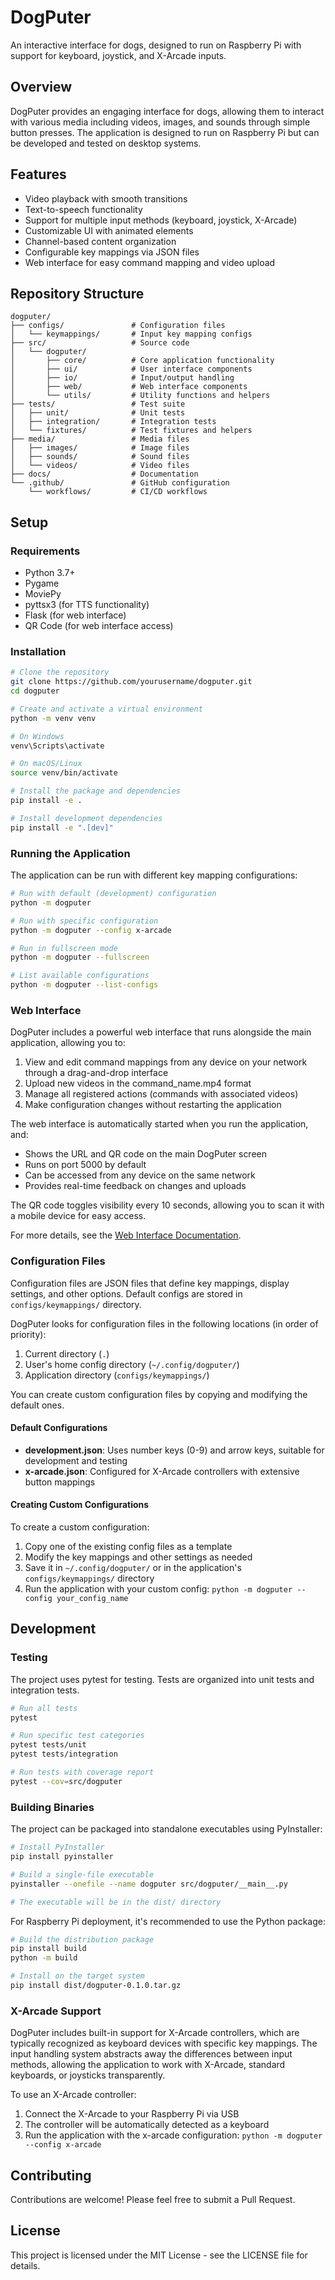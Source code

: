 # DogPuter

An interactive interface for dogs, designed to run on Raspberry Pi with support for keyboard, joystick, and X-Arcade inputs.

## Overview

DogPuter provides an engaging interface for dogs, allowing them to interact with various media including videos, images, and sounds through simple button presses. The application is designed to run on Raspberry Pi but can be developed and tested on desktop systems.

## Features

- Video playback with smooth transitions
- Text-to-speech functionality
- Support for multiple input methods (keyboard, joystick, X-Arcade)
- Customizable UI with animated elements
- Channel-based content organization
- Configurable key mappings via JSON files
- Web interface for easy command mapping and video upload

## Repository Structure

```
dogputer/
├── configs/               # Configuration files
│   └── keymappings/       # Input key mapping configs
├── src/                   # Source code
│   └── dogputer/          
│       ├── core/          # Core application functionality
│       ├── ui/            # User interface components
│       ├── io/            # Input/output handling
│       ├── web/           # Web interface components
│       └── utils/         # Utility functions and helpers
├── tests/                 # Test suite
│   ├── unit/              # Unit tests
│   ├── integration/       # Integration tests
│   └── fixtures/          # Test fixtures and helpers
├── media/                 # Media files
│   ├── images/            # Image files
│   ├── sounds/            # Sound files
│   └── videos/            # Video files
├── docs/                  # Documentation
└── .github/               # GitHub configuration
    └── workflows/         # CI/CD workflows
```

## Setup

### Requirements

- Python 3.7+
- Pygame
- MoviePy
- pyttsx3 (for TTS functionality)
- Flask (for web interface)
- QR Code (for web interface access)

### Installation

```bash
# Clone the repository
git clone https://github.com/yourusername/dogputer.git
cd dogputer

# Create and activate a virtual environment
python -m venv venv

# On Windows
venv\Scripts\activate

# On macOS/Linux
source venv/bin/activate

# Install the package and dependencies
pip install -e .

# Install development dependencies
pip install -e ".[dev]"
```

### Running the Application

The application can be run with different key mapping configurations:

```bash
# Run with default (development) configuration
python -m dogputer

# Run with specific configuration
python -m dogputer --config x-arcade

# Run in fullscreen mode
python -m dogputer --fullscreen

# List available configurations
python -m dogputer --list-configs
```

### Web Interface

DogPuter includes a powerful web interface that runs alongside the main application, allowing you to:

1. View and edit command mappings from any device on your network through a drag-and-drop interface
2. Upload new videos in the command_name.mp4 format
3. Manage all registered actions (commands with associated videos)
4. Make configuration changes without restarting the application

The web interface is automatically started when you run the application, and:
- Shows the URL and QR code on the main DogPuter screen
- Runs on port 5000 by default
- Can be accessed from any device on the same network
- Provides real-time feedback on changes and uploads

The QR code toggles visibility every 10 seconds, allowing you to scan it with a mobile device for easy access.

For more details, see the [Web Interface Documentation](docs/web_interface.md).

### Configuration Files

Configuration files are JSON files that define key mappings, display settings, and other options. Default configs are stored in `configs/keymappings/` directory.

DogPuter looks for configuration files in the following locations (in order of priority):
1. Current directory (`.`)
2. User's home config directory (`~/.config/dogputer/`)
3. Application directory (`configs/keymappings/`)

You can create custom configuration files by copying and modifying the default ones.

#### Default Configurations

- **development.json**: Uses number keys (0-9) and arrow keys, suitable for development and testing
- **x-arcade.json**: Configured for X-Arcade controllers with extensive button mappings

#### Creating Custom Configurations

To create a custom configuration:

1. Copy one of the existing config files as a template
2. Modify the key mappings and other settings as needed
3. Save it in `~/.config/dogputer/` or in the application's `configs/keymappings/` directory
4. Run the application with your custom config: `python -m dogputer --config your_config_name`

## Development

### Testing

The project uses pytest for testing. Tests are organized into unit tests and integration tests.

```bash
# Run all tests
pytest

# Run specific test categories
pytest tests/unit
pytest tests/integration

# Run tests with coverage report
pytest --cov=src/dogputer
```

### Building Binaries

The project can be packaged into standalone executables using PyInstaller:

```bash
# Install PyInstaller
pip install pyinstaller

# Build a single-file executable
pyinstaller --onefile --name dogputer src/dogputer/__main__.py

# The executable will be in the dist/ directory
```

For Raspberry Pi deployment, it's recommended to use the Python package:

```bash
# Build the distribution package
pip install build
python -m build

# Install on the target system
pip install dist/dogputer-0.1.0.tar.gz
```

### X-Arcade Support

DogPuter includes built-in support for X-Arcade controllers, which are typically recognized as keyboard devices with specific key mappings. The input handling system abstracts away the differences between input methods, allowing the application to work with X-Arcade, standard keyboards, or joysticks transparently.

To use an X-Arcade controller:

1. Connect the X-Arcade to your Raspberry Pi via USB
2. The controller will be automatically detected as a keyboard
3. Run the application with the x-arcade configuration: `python -m dogputer --config x-arcade`

## Contributing

Contributions are welcome! Please feel free to submit a Pull Request.

## License

This project is licensed under the MIT License - see the LICENSE file for details.
